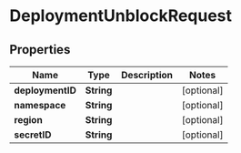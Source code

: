 

# DeploymentUnblockRequest


## Properties

Name | Type | Description | Notes
------------ | ------------- | ------------- | -------------
**deploymentID** | **String** |  |  [optional]
**namespace** | **String** |  |  [optional]
**region** | **String** |  |  [optional]
**secretID** | **String** |  |  [optional]



